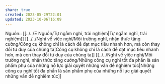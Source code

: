 ```yaml
---
share: true
created: 2023-05-29T22:01
updated: 2023-10-06T16:09
---
```

Nguồn:: [[../../Ξ Nguồn/Tự ngẫm nghĩ, trải nghiệm|Tự ngẫm nghĩ, trải nghiệm]]
[[../../Nghĩ về việc nghĩ/Môi trường nghĩ, nhận thức tăng cường/Công cụ không chỉ là cách để đạt mục tiêu nhanh hơn, mà còn thay đổi tư duy của chúng ta|Công cụ không chỉ là cách để đạt mục tiêu nhanh hơn, mà còn thay đổi tư duy của chúng ta]] [[../../Nghĩ về việc nghĩ/Môi trường nghĩ, nhận thức tăng cường/Những công cụ nghĩ tốt đa phần là sản phẩm phụ của những nỗ lực giải quyết những vấn đề nghiêm túc|Những công cụ nghĩ tốt đa phần là sản phẩm phụ của những nỗ lực giải quyết những vấn đề nghiêm túc]]
